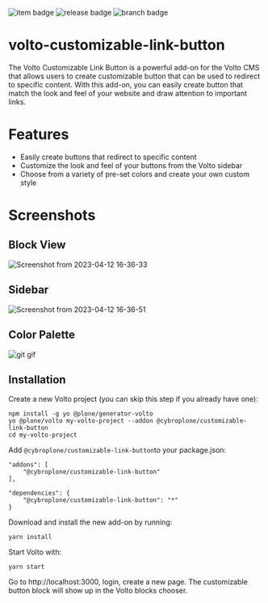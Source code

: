 
![item badge](https://badgen.net/pypi/license/pip) 
![release badge](https://badgen.net/badge/Release/v1.0.0/blue) 
![branch badge](https://badgen.net/badge/main/passing/green)


# volto-customizable-link-button

The Volto Customizable Link Button is a powerful add-on for the Volto CMS that allows users to create  customizable button that can be used to redirect to specific content. With this add-on, you can easily create button that match the look and feel of your website and draw attention to important links.

# Features

- Easily create buttons that redirect to specific content
- Customize the look and feel of your buttons from the Volto sidebar
- Choose from a variety of pre-set colors and create your own custom style

# Screenshots

## Block View

![Screenshot from 2023-04-12 16-36-33](https://user-images.githubusercontent.com/129945593/231439822-f01f4235-88b0-4994-a191-f4f4e63bf9d0.png)

## Sidebar

![Screenshot from 2023-04-12 16-36-51](https://user-images.githubusercontent.com/129945593/231440057-6356e044-a253-43f0-b4da-d3234e84b1b0.png)

## Color Palette

![git gif](https://user-images.githubusercontent.com/129945593/231533530-9c67f9d9-c56b-4a77-88bf-eff11056e407.gif)


## Installation

Create a new Volto project (you can skip this step if you already have one):

```
npm install -g yo @plone/generator-volto
yo @plone/volto my-volto-project --addon @cybroplone/customizable-link-button
cd my-volto-project
```

Add `@cybroplone/customizable-link-button`to your package.json:

```
"addons": [
    "@cybroplone/customizable-link-button"
],

"dependencies": {
    "@cybroplone/customizable-link-button": "*"
}
```

Download and install the new add-on by running:

```
yarn install
```

Start Volto with:

```
yarn start
```

  Go to http://localhost:3000, login, create a new page. The customizable button block will show up in the Volto blocks chooser.





